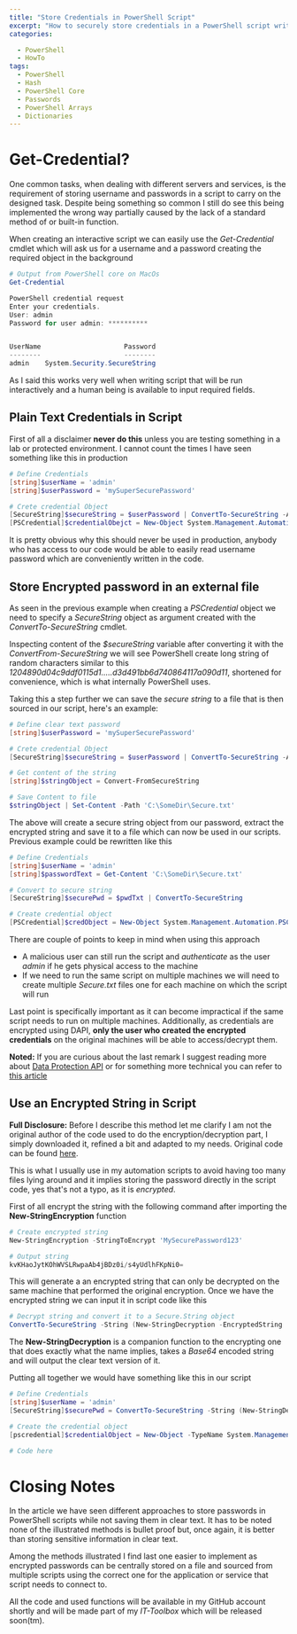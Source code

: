 ```yaml
---
title: "Store Credentials in PowerShell Script"
excerpt: "How to securely store credentials in a PowerShell script writing them in plain sight"
categories:

  - PowerShell
  - HowTo
tags:
  - PowerShell
  - Hash
  - PowerShell Core
  - Passwords
  - PowerShell Arrays
  - Dictionaries
---
```


# Get-Credential? 

One  common tasks, when dealing with different servers and services, is the requirement of storing username and passwords in a script to carry on the designed task.  Despite being something so common I still do see this being implemented the wrong way partially caused by the lack of a standard method of or built-in function. 



When creating an interactive script we can easily use the *Get-Credential* cmdlet which will ask us for a username and a password creating the required object in the background

```powershell
# Output from PowerShell core on MacOs
Get-Credential

PowerShell credential request
Enter your credentials.
User: admin
Password for user admin: **********


UserName                     Password
--------                     --------
admin    System.Security.SecureString
```



As I said this works very well when writing script that will be run interactively and a human being is available to input required fields. 



## Plain Text Credentials in Script

First of all a disclaimer **never do this** unless you are testing something in  a lab or protected environment. I cannot count the times I have seen something like this in production

```powershell
# Define Credentials
[string]$userName = 'admin'
[string]$userPassword = 'mySuperSecurePassword'

# Crete credential Object
[SecureString]$secureString = $userPassword | ConvertTo-SecureString -AsPlainText -Force 
[PSCredential]$credentialObejct = New-Object System.Management.Automation.PSCredential -ArgumentList $userName, $userPassword
```

It is pretty obvious why this should never be used in production, anybody who has access to our code would be able to easily read username password which are conveniently written in the code.



## Store Encrypted password in an external file

As seen in the previous example when creating a *PSCredential* object we need to specify a *SecureString* object as argument created with the *ConvertTo-SecureString* cmdlet. 



Inspecting content of the *$secureString* variable after converting it with the *ConvertFrom-SecureString* we will see PowerShell create long string of random characters similar to this *1204890d04c9ddf0115d1…..d3d491bb6d740864117a090d11*, shortened for convenience, which is what internally PowerShell uses. 

Taking this a step further we can save the *secure string*  to a file that is then sourced in our script, here's an example:



```powershell
# Define clear text password
[string]$userPassword = 'mySuperSecurePassword'

# Crete credential Object
[SecureString]$secureString = $userPassword | ConvertTo-SecureString -AsPlainText -Force 

# Get content of the string
[string]$stringObject = Convert-FromSecureString

# Save Content to file
$stringObject | Set-Content -Path 'C:\SomeDir\Secure.txt'
```

The above will create a secure string object from our password, extract the encrypted string and save it to a file which can now be used in our scripts. Previous example could be rewritten like this

```powershell
# Define Credentials
[string]$userName = 'admin'
[string]$passwordText = Get-Content 'C:\SomeDir\Secure.txt'

# Convert to secure string
[SecureString]$securePwd = $pwdTxt | ConvertTo-SecureString 

# Create credential object
[PSCredential]$credObject = New-Object System.Management.Automation.PSCredential -ArgumentList $userName, $securePwd
```



There are couple of points to keep in mind when using this approach

- A malicious user can still run the script and *authenticate* as the user *admin* if he gets physical access to the machine
- If we need to run the same script on multiple machines we will need to create multiple *Secure.txt* files one for each machine on which the script will run

Last point is specifically important as it can become impractical if the same script needs to run on multiple machines. Additionally, as credentials are encrypted using DAPI, **only the user who created the encrypted credentials** on the original machines will be able to access/decrypt them. 



**Noted:** If you are curious about the last remark I suggest reading more about [Data Protection API](https://en.wikipedia.org/wiki/Data_Protection_API) or for something more technical you can refer to [this article](https://docs.microsoft.com/en-us/dotnet/standard/security/how-to-use-data-protection)



## Use an Encrypted String in Script

**Full Disclosure:** Before I describe this method let me clarify I am not the original author of the code used to do the encryption/decryption part, I simply downloaded it, refined a bit and adapted to my needs. Original code can be found [here](https://gallery.technet.microsoft.com/scriptcenter/PowerShell-Script-410ef9df#content).



This is what I usually use in my automation scripts to avoid having too many files lying around and it implies storing the password directly in the script code, yes that's not a typo, as it is *encrypted*.



First of all encrypt the string with the following command after importing the **New-StringEncryption** function



```powershell
# Create encrypted string
New-StringEncryption -StringToEncrypt 'MySecurePassword123'

# Output string
kvKHaoJytKOhWVSLRwpaAb4jBDz0i/s4yUdlhFKpNi0=
```



This will generate a an encrypted string that can only be decrypted on the same machine that performed the original encryption. Once we have the encrypted string we can input it in script code like this 



```powershell
# Decrypt string and convert it to a Secure.String object
ConvertTo-SecureString -String (New-StringDecryption -EncryptedString 'kvKHaoJytKOhWVSLRwpaAb4jBDz0i/s4yUdlhFKpNi0=') -AsPlainText -Force
```

The **New-StringDecryption** is a companion function to the encrypting one that does exactly what the name implies, takes a *Base64* encoded string and will output the clear text version of it. 



Putting all together we would have something like this in our script



```powershell
# Define Credentials
[string]$userName = 'admin'
[SecureString]$securePwd = ConvertTo-SecureString -String (New-StringDecryption -EncryptedString 'kvKHaoJytKOhWVSLRwpaAb4jBDz0i/s4yUdlhFKpNi0=') -AsPlainText -Force

# Create the credential object
[pscredential]$credentialObject = New-Object -TypeName System.Management.Automation.PSCredential -ArgumentList $userName, $securePwd

# Code here
```



# Closing Notes

In the article we have seen different approaches to store passwords in PowerShell scripts while not saving them in clear text. It has to be noted none of the illustrated methods is bullet proof but, once again, it is better than storing sensitive information in clear text. 



Among the methods illustrated I find last one easier to implement as encrypted passwords can be centrally stored on a file and sourced from multiple scripts using the correct one for the application or service that script needs to connect to. 



All the code and used functions will be available in my GitHub account shortly and will be made part of my *IT-Toolbox* which will be released soon(tm).
